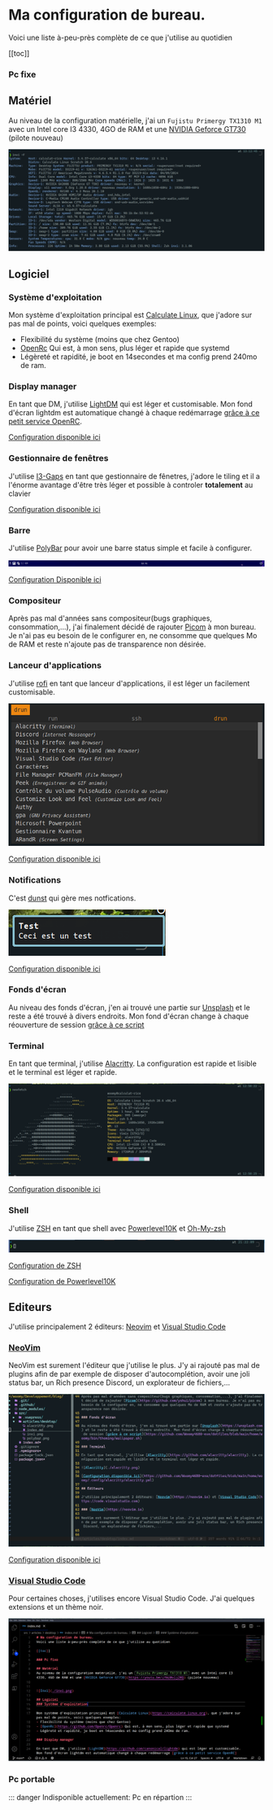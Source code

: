 # Ma configuration de bureau.
Voici une liste à-peu-près complète de ce que j'utilise au quotidien

[[toc]]

### Pc fixe

## Matériel
Au niveau de la configuration matérielle, j'ai un `Fujistu Primergy TX1310 M1` avec un Intel core I3 4330, 4GO de RAM et une [NVIDIA Geforce GT730](https://youtu.be/iYWzMvlj2RQ) (pilote nouveau)


![Inxi](./inxi.png)

## Logiciel
### Système d'exploitation

Mon système d'exploitation principal est [Calculate Linux](https://calculate-linux.org), que j'adore sur pas mal de points, voici quelques exemples:
- Flexibilité du système (moins que chez Gentoo)
- [OpenRc](https://github.com/Openrc/Openrc) Qui est, à mon sens, plus léger et rapide que systemd
- Légèreté et rapidité, je boot en 14secondes et ma config prend 240mo de ram.

### Display manager

En tant que DM, j'utilise [LightDM](https://github.com/canonical/lightdm) qui est léger et customisable. Mon fond d'écran lightdm est automatique changé à chaque redémarrage [grâce à ce petit service OpenRC](https://github.com/Woomy4680-exe/dotfiles/blob/main/etc/init.d/lightdm-wallpaper).

[Configuration disponible ici](https://github.com/Woomy4680-exe/dotfiles/blob/main/etc/lightdm/lightdm-gtk-greeter.conf.clt)

### Gestionnaire de fenêtres

J'utilise [I3-Gaps](https://github.com/AirBlader/I3) en tant que gestionnaire de fênetres, j'adore le tiling et il a l'énorme avantage d'être très léger et possible à controler **totalement** au clavier

[Configuration disponible ici](https://github.com/Woomy4680-exe/dotfiles/blob/main/home/woomy/.config/i3/config)

### Barre

J'utilise [PolyBar](https://github.com/polybar/polybar) pour avoir une barre status simple et facile à configurer. 

![PolyBar](./polybar.png)

[Configuration Disponible ici](https://github.com/Woomy4680-exe/dotfiles/blob/main/home/woomy/.config/polybar/config.ini)

### Compositeur

Après pas mal d'années sans compositeur(bugs graphiques, consommation,...), j'ai finalement décidé de rajouter [Picom](https://github.com/yshui/picom) à mon bureau. Je n'ai pas eu besoin de le configurer en, ne consomme que quelques Mo de RAM et reste n'ajoute pas de transparence non désirée.

### Lanceur d'applications

J'utilise [rofi](https://github.com/davatorium/rofi) en tant que lanceur d'applications, il est léger un facilement customisable. 

![rofi](./rofi.png)

[Configuration disponible ici](https://github.com/Woomy4680-exe/dotfiles/tree/main/home/woomy/.config/rofi)

### Notifications

C'est [dunst](https://dunst-project.org/) qui gère mes notfications.

![notify](./dunst.png)

[Configuration disponible ici](https://github.com/Woomy4680-exe/dotfiles/blob/main/home/woomy/.config/dunst/dunstrc)

### Fonds d'écran

Au niveau des fonds d'écran, j'en ai trouvé une partie sur [Unsplash](https://unsplash.com) et le reste a été trouvé à divers endroits. Mon fond d'écran change à chaque réouverture de session [grâce à ce script](https://github.com/Woomy4680-exe/dotfiles/blob/main/home/woomy/bin/theming/wallpaper.sh)

### Terminal

En tant que terminal, j'utilise [Alacritty](https://github.com/alacritty/alacritty). La configuration est rapide et lisible et le terminal est léger et rapide.

![Alacritty](./alacritty.png)

[Configuration disponible ici](https://github.com/Woomy4680-exe/dotfiles/blob/main/home/woomy/.config/alacritty/alacritty.yml)

### Shell

J'utilise [ZSH](https://www.zsh.org/) en tant que shell avec [Powerlevel10K](https://github.com/romkatv/powerlevel10k) et [Oh-My-zsh](https://ohmyz.sh/) 

![ZSH](./zsh.png) 

[Configuration de ZSH](https://github.com/Woomy4680-exe/dotfiles/blob/main/home/woomy/.zshrc)

[Configuration de Powerlevel10K](https://github.com/Woomy4680-exe/dotfiles/blob/main/home/woomy/.p10k.zsh)

## Editeurs

J'utilise principalement 2 éditeurs: [Neovim](https://neovim.io) et [Visual Studio Code](https://code.visualstudio.com)

### [NeoVim](https://neovim.io)

NeoVim est surement l'éditeur que j'utilise le plus. J'y ai rajouté pas mal de plugins afin de par exemple de disposer d'autocomplétion, avoir une joli status bar, un Rich presence Discord, un explorateur de fichiers,...

![NeoVim](./nvim.png)

[Configuration disponible ici](https://github.com/Woomy4680-exe/dotfiles/tree/main/home/woomy/.config/nvim)

### [Visual Studio Code](https://code.visualstudio.com)

Pour certaines choses, j'utilises encore Visual Studio Code. J'ai quelques extensions et un thème noir. 

![VSC](./vscode.png)

### Pc portable

::: danger
Indisponible actuellement: Pc en répartion
:::
